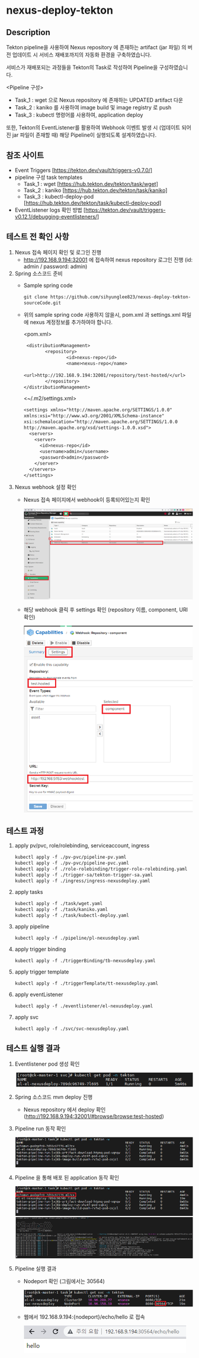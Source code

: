 # nexus-deploy-tekton

## Description
Tekton pipeline을 사용하여 Nexus repository 에 존재하는 artifact (jar 파일) 의 버전 업데이트 시 서비스 재배포까지의 자동화 환경을 구축하였습니다. 

서비스가 재배포되는 과정들을 Tekton의 Task로 작성하여 Pipeline을 구성하였습니다.

<Pipeline 구성>

- Task_1 : wget 으로 Nexus repository 에 존재하는 UPDATED artifact 다운
- Task_2 : kaniko 를 사용하여 image build 및 image registry 로 push
- Task_3 : kubectl 명령어를 사용하여, application deploy 

 또한, Tekton의 EventListener를 활용하여 Webhook 이벤트 발생 시 (업데이트 되어진 jar 파일이 존재할 때) 해당 Pipeline이 실행되도록 설계하였습니다.


## 참조 사이트
- Event Triggers [https://tekton.dev/vault/triggers-v0.7.0/]
- pipeline 구성 task templates
    - Task_1 : wget [https://hub.tekton.dev/tekton/task/wget]
    - Task_2 : kaniko [https://hub.tekton.dev/tekton/task/kaniko]
    - Task_3 : kubectl-deploy-pod [https://hub.tekton.dev/tekton/task/kubectl-deploy-pod]
- EventListener logs 확인 방법 [https://tekton.dev/vault/triggers-v0.12.1/debugging-eventlisteners/]

## 테스트 전 확인 사항
1. Nexus 접속 페이지 확인 및 로그인 진행 
    - http://192.168.9.194:32001 에 접속하여 nexus repository 로그인 진행 (id: admin / password: admin)
2. Spring 소스코드 준비
    - Sample spring code
        ```
        git clone https://github.com/sihyunglee823/nexus-deploy-tekton-sourceCode.git
        ```
    - 위의 sample spring code 사용하지 않을시, pom.xml 과 settings.xml 파일에 nexus 계정정보를 추가하여야 합니다.
    
        <pom.xml>
        ```
         <distributionManagement>
                <repository>
                        <id>nexus-repo</id>
                        <name>nexus-repo</name>
                        <url>http://192.168.9.194:32001/repository/test-hosted/</url>
                </repository>
        </distributionManagement>
        ```
        
        <~/.m2/settings.xml>
        ```
        <settings xmlns="http://maven.apache.org/SETTINGS/1.0.0" xmlns:xsi="http://www.w3.org/2001/XMLSchema-instance" xsi:schemalocation="http://maven.apache.org/SETTINGS/1.0.0 http://maven.apache.org/xsd/settings-1.0.0.xsd">
          <servers>
            <server>
              <id>nexus-repo</id>
              <username>admin</username>
              <password>admin</password>
            </server>
          </servers>
        </settings>
        ```
3. Nexus webhook 설정 확인
    - Nexus 접속 페이지에서 webhook이 등록되어있는지 확인
    
        ![image](/figure/nexus_page.png)
    - 해당 webhook 클릭 후 settings 확인 (repository 이름, component, URl 확인)

        ![image](/figure/nexus_webhook.png)


## 테스트 과정
1. apply pv/pvc, role/rolebinding, serviceaccount, ingress
    ```
    kubectl apply -f ./pv-pvc/pipeline-pv.yaml
    kubectl apply -f ./pv-pvc/pipeline-pvc.yaml
    kubectl apply -f ./role-rolebinding/trigger-role-rolebinding.yaml
    kubectl apply -f ./trigger-sa/tekton-trigger-sa.yaml
    kubectl apply -f ./ingress/ingress-nexusdeploy.yaml
    ```
2. apply tasks
    ```
    kubectl apply -f ./task/wget.yaml
    kubectl apply -f ./task/kaniko.yaml
    kubectl apply -f ./task/kubectl-deploy.yaml
    ```
3. apply pipeline
    ```
    kubectl apply -f ./pipeline/pl-nexusdeploy.yaml
    ```
4. apply trigger binding
    ```
    kubectl apply -f ./triggerBinding/tb-nexusdeploy.yaml
    ```
5. apply trigger template
    ```
    kubectl apply -f ./triggerTemplate/tt-nexusdeploy.yaml
    ```
6. apply eventListener
    ```
    kubectl apply -f ./eventlistener/el-nexusdeploy.yaml
    ```
7. apply svc
    ```
    kubectl apply -f ./svc/svc-nexusdeploy.yaml
    ```
## 테스트 실행 결과
1. Eventlistener pod 생성 확인

    ![image](/figure/kubectl_pod_before_deploy.png)

2. Spring 소스코드 mvn deploy 진행
    - Nexus repository 에서 deploy 확인 (http://192.168.9.194:32001/#browse/browse:test-hosted)

3. Pipeline run 동작 확인

    ![image](/figure/kubectl_pod_after_deploy.png)

4. Pipeline 을 통해 배포 된 application 동작 확인

    ![image](/figure/kubectl_check_createdApp.png)
    ![image](/figure/kubectl_logs_echomaven.png)

5. Pipeline 실행 결과
    - Nodeport 확인 (그림에서는 30564)

        ![image](/figure/kubectl_get_svc.png)

    - 웹에서 192.168.9.194:{nodeport}/echo/hello 로 접속

        ![image](/figure/result.png)
